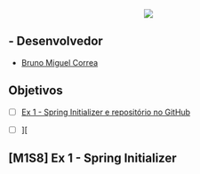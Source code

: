 <div align='center'>
  <image src="src/main/resources/images/logo.png"/>
</div>

## - Desenvolvedor 
  - <a href="https://www.linkedin.com/in/bruno-miguel-correa-17904829b/">Bruno Miguel Correa </a>

## Objetivos

- [ ] [Ex 1 - Spring Initializer e repositório no GitHub](#-m1s8-ex1-1---Spring-Initializer)
- [ ] ][

















## [M1S8] Ex 1 - Spring Initializer
##
